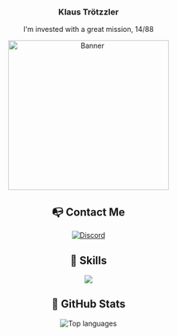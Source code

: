 <div id="main" align="center">
<div id="header">
  <h3>Klaus Trötzzler</h3>
  <p>I'm invested with a great mission, 14/88</p>
  <img src="https://github.com/trotzzlerborea/trotzzlerborea/assets/138235336/26ed136b-cee9-4e06-a82f-9ab391721b78" height="300px" width="80%" alt="Banner">

</div>

<div id="contact">
  <h2>📭 Contact Me</h2>
  <a href="discord.com/users/1105073207251325028" target="_blank">
    <img src="https://img.shields.io/badge/Discord-blue?style=for-the-badge&logo=discord&logoColor=white" alt="Discord"/>
  </a>
</div>

<div id="technologies">
  <h2>🔨 Skills</h2>
  <img src="https://skillicons.dev/icons?i=js,ts,go,deno,html,css,nodejs,vue,nuxtjs,adonis,postgres,redis,mongodb,prisma,git" alt"skills"
</div>

<div id="informations">
  <h2>🌟 GitHub Stats</h2>
  <img src="https://github-readme-stats.vercel.app/api/top-langs/?username=trotzzlerborea&layout=compact&theme=tokyonight" alt="Top languages">
</div>
</div>
